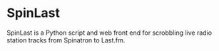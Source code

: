 # SpinLast
SpinLast is a Python script and web front end for scrobbling live radio station tracks from Spinatron to Last.fm. 
